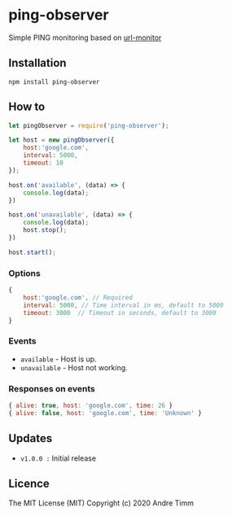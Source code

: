 ping-observer
=============
Simple PING monitoring based on [url-monitor](https://www.npmjs.com/package/url-monitor)

## Installation
```
npm install ping-observer
```

## How to
```javascript
let pingObserver = require('ping-observer');

let host = new pingObserver({
	host:'google.com', 
	interval: 5000,
	timeout: 10
});

host.on('available', (data) => {
	console.log(data);
})

host.on('unavailable', (data) => {
	console.log(data);
	host.stop();
})

host.start();
```

### Options
```javascript
{
	host:'google.com', // Required
	interval: 5000, // Time interval in ms, default to 5000
	timeout: 3000  // Timeout in seconds, default to 3000
}
```

### Events
- `available` - Host is up.
- `unavailable` - Host not working.

### Responses on events
```javascript
{ alive: true, host: 'google.com', time: 26 }
{ alive: false, host: 'google.com', time: 'Unknown' }
```

## Updates
- `v1.0.0 :` Initial release

## Licence
The MIT License (MIT) 
Copyright (c) 2020 Andre Timm
